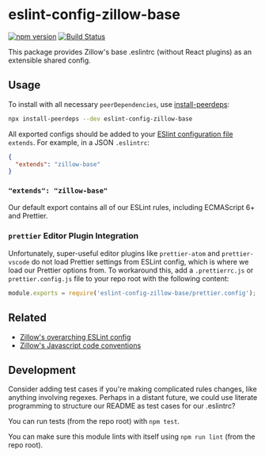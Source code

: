 # eslint-config-zillow-base

[![npm version](https://img.shields.io/npm/v/eslint-config-zillow-base.svg)](https://www.npmjs.com/package/eslint-config-zillow-base)
[![Build Status](https://travis-ci.org/zillow/javascript.svg?branch=latest)](https://travis-ci.org/zillow/javascript)

This package provides Zillow's base .eslintrc (without React plugins) as an extensible shared config.

## Usage

To install with all necessary `peerDependencies`, use [install-peerdeps](https://github.com/nathanhleung/install-peerdeps#usage):

```sh
npx install-peerdeps --dev eslint-config-zillow-base
```

All exported configs should be added to your [ESlint configuration file](https://eslint.org/docs/user-guide/configuring#extending-configuration-files) `extends`.
For example, in a JSON `.eslintrc`:

```json
{
  "extends": "zillow-base"
}
```

### `"extends": "zillow-base"`

Our default export contains all of our ESLint rules, including ECMAScript 6+ and Prettier.

### `prettier` Editor Plugin Integration

Unfortunately, super-useful editor plugins like `prettier-atom` and `prettier-vscode` do not load Prettier settings from ESLint config, which is where we load our Prettier options from. To workaround this, add a `.prettierrc.js` or `prettier.config.js` file to your repo root with the following content:

```js
module.exports = require('eslint-config-zillow-base/prettier.config');
```

## Related

- [Zillow's overarching ESLint config](https://npmjs.com/eslint-config-zillow)
- [Zillow's Javascript code conventions](https://github.com/zillow/javascript)

## Development

Consider adding test cases if you're making complicated rules changes, like anything involving regexes. Perhaps in a distant future, we could use literate programming to structure our README as test cases for our .eslintrc?

You can run tests (from the repo root) with `npm test`.

You can make sure this module lints with itself using `npm run lint` (from the repo root).
